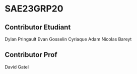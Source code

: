 # SAE23GRP20
## Contributor Etudiant
Dylan Pringault
Evan Gosselin
Cyriaque Adam
Nicolas Bareyt
## Contributor Prof
David Gatel